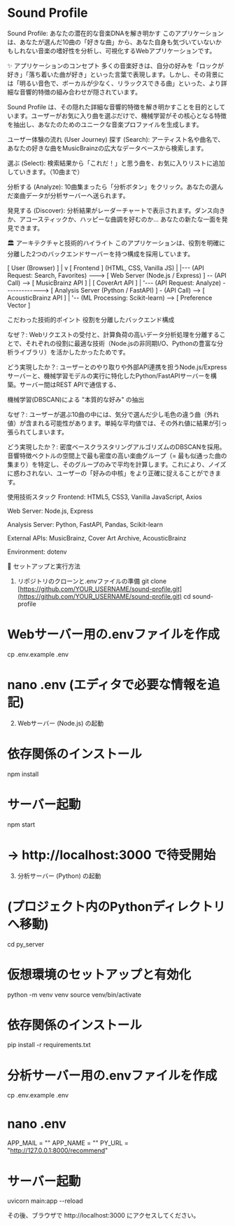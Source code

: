 # Sound Profile
Sound Profile: あなたの潜在的な音楽DNAを解き明かす
このアプリケーションは、あなたが選んだ10曲の「好きな曲」から、あなた自身も気づいていないかもしれない音楽の嗜好性を分析し、可視化するWebアプリケーションです。

✨ アプリケーションのコンセプト
多くの音楽好きは、自分の好みを「ロックが好き」「落ち着いた曲が好き」といった言葉で表現します。しかし、その背景には「明るい音色で、ボーカルが少なく、リラックスできる曲」といった、より詳細な音響的特徴の組み合わせが隠されています。

Sound Profile は、その隠れた詳細な音響的特徴を解き明かすことを目的としています。ユーザーがお気に入り曲を選ぶだけで、機械学習がその核心となる特徴を抽出し、あなたのためのユニークな音楽プロファイルを生成します。

ユーザー体験の流れ (User Journey)
探す (Search): アーティスト名や曲名で、あなたの好きな曲をMusicBrainzの広大なデータベースから検索します。

選ぶ (Select): 検索結果から「これだ！」と思う曲を、お気に入りリストに追加していきます。（10曲まで）

分析する (Analyze): 10曲集まったら「分析ボタン」をクリック。あなたの選んだ楽曲データが分析サーバーへ送られます。

発見する (Discover): 分析結果がレーダーチャートで表示されます。ダンス向きか、アコースティックか、ハッピーな曲調を好むのか… あなたの新たな一面を発見できます。

🏛️ アーキテクチャと技術的ハイライト
このアプリケーションは、役割を明確に分離した2つのバックエンドサーバーを持つ構成を採用しています。

[ User (Browser) ]
       |
       v
[ Frontend ] (HTML, CSS, Vanilla JS)
       |
       |--- (API Request: Search, Favorites) ---> [ Web Server (Node.js / Express) ] -- (API Call) --> [ MusicBrainz API ]
       |                                                                                              [ CoverArt API ]
       |
       '--- (API Request: Analyze) -------------> [ Analysis Server (Python / FastAPI) ] - (API Call) --> [ AcousticBrainz API ]
                                                                      |
                                                                      '-- (ML Processing: Scikit-learn) --> [ Preference Vector ]

こだわった技術的ポイント
役割を分離したバックエンド構成

なぜ？: Webリクエストの受付と、計算負荷の高いデータ分析処理を分離することで、それぞれの役割に最適な技術（Node.jsの非同期I/O、Pythonの豊富な分析ライブラリ）を活かしたかったためです。

どう実現したか？: ユーザーとのやり取りや外部API連携を担うNode.js/Expressサーバーと、機械学習モデルの実行に特化したPython/FastAPIサーバーを構築。サーバー間はREST APIで通信する、


機械学習(DBSCAN)による "本質的な好み" の抽出

なぜ？: ユーザーが選ぶ10曲の中には、気分で選んだ少し毛色の違う曲（外れ値）が含まれる可能性があります。単純な平均値では、その外れ値に結果が引っ張られてしまいます。

どう実現したか？: 密度ベースクラスタリングアルゴリズムのDBSCANを採用。音響特徴ベクトルの空間上で最も密度の高い楽曲グループ（= 最も似通った曲の集まり）を特定し、そのグループのみで平均を計算します。これにより、ノイズに惑わされない、ユーザーの「好みの中核」をより正確に捉えることができます。

使用技術スタック
Frontend: HTML5, CSS3, Vanilla JavaScript, Axios

Web Server: Node.js, Express

Analysis Server: Python, FastAPI, Pandas, Scikit-learn

External APIs: MusicBrainz, Cover Art Archive, AcousticBrainz

Environment: dotenv

🚀 セットアップと実行方法
1. リポジトリのクローンと.envファイルの準備
git clone [https://github.com/YOUR_USERNAME/sound-profile.git](https://github.com/YOUR_USERNAME/sound-profile.git)
cd sound-profile

# Webサーバー用の.envファイルを作成
cp .env.example .env
# nano .env (エディタで必要な情報を追記)

2. Webサーバー (Node.js) の起動
# 依存関係のインストール
npm install

# サーバー起動
npm start
# -> http://localhost:3000 で待受開始

3. 分析サーバー (Python) の起動
# (プロジェクト内のPythonディレクトリへ移動)
cd py_server

# 仮想環境のセットアップと有効化
python -m venv venv
source venv/bin/activate

# 依存関係のインストール
pip install -r requirements.txt

# 分析サーバー用の.envファイルを作成
cp .env.example .env
# nano .env 
APP_MAIL = ""
APP_NAME = ""
PY_URL = "http://127.0.0.1:8000/recommend"

# サーバー起動
uvicorn main:app --reload

その後、ブラウザで http://localhost:3000 にアクセスしてください。
